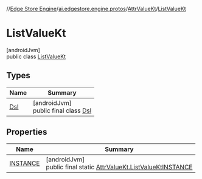//[Edge Store Engine](../../../../index.md)/[ai.edgestore.engine.protos](../../index.md)/[AttrValueKt](../index.md)/[ListValueKt](index.md)

# ListValueKt

[androidJvm]\
public class [ListValueKt](index.md)

## Types

| Name | Summary |
|---|---|
| [Dsl](-dsl/index.md) | [androidJvm]<br>public final class [Dsl](-dsl/index.md) |

## Properties

| Name | Summary |
|---|---|
| [INSTANCE](index.md#-383168632%2FProperties%2F-89531115) | [androidJvm]<br>public final static [AttrValueKt.ListValueKt](index.md)[INSTANCE](index.md#-383168632%2FProperties%2F-89531115) |
